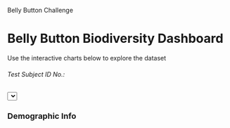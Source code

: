 Belly Button Challenge

<!DOCTYPE html>
<html lang="en">

<head>
  <meta charset="UTF-8">
  <meta name="viewport" content="width=device-width, initial-scale=1.0">
  <meta http-equiv="X-UA-Compatible" content="ie=edge">
  <title>Bellybutton Biodiversity</title>
  <link href="https://cdn.jsdelivr.net/npm/bootstrap@5.3.2/dist/css/bootstrap.min.css" rel="stylesheet"
    integrity="sha384-T3c6CoIi6uLrA9TneNEoa7RxnatzjcDSCmG1MXxSR1GAsXEV/Dwwykc2MPK8M2HN" crossorigin="anonymous">
  <style>
    /* CSS styles for the demographic info */
    #sample-metadata {
      font-size: 14px; /* Adjust the font size */
    }

    #sample-metadata p {
      margin: 5px 0; /* Add some margin between paragraphs */
    }

    .card-title {
      font-size: 18px; /* Adjust the font size of the card title */
      font-weight: bold; /* Make the card title bold */
    }
  </style>
</head>

<body>

  <div class="container">
    <div class="row">
      <div class="col-md-12 p-5 text-center bg-light">
        <h1>Belly Button Biodiversity Dashboard</h1>
        <p>Use the interactive charts below to explore the dataset</p>
      </div>
    </div>
    <div class="row">
      <div class="col-md-2">
        <div class="card card-body bg-light">
          <h6>Test Subject ID No.:</h6>
          <select id="selDataset" onchange="updateDashboard(this.value)"></select>
        </div>
        <div class="card card-primary">
          <div class="card-header">
            <h4 class="card-title">Demographic Info</h4> <!-- Apply styles to this element -->
          </div>
          <div id="sample-metadata" class="card-body"></div>
        </div>
      </div>
      <div class="col-md-5">
        <div id="bar-chart"></div>
      </div>
      <div class="col-md-5">
        <div id="bubble-chart"></div>
      </div>
    </div>
  </div>

  <script src="https://d3js.org/d3.v7.min.js"></script>
  <script src="https://cdn.plot.ly/plotly-latest.min.js"></script>
  <script>
    function updateDashboard(selectedID) {
      d3.json("https://2u-data-curriculum-team.s3.amazonaws.com/dataviz-classroom/v1.1/14-Interactive-Web-Visualizations/02-Homework/samples.json").then(function (data) {
        var sample = data.samples.find(sample => sample.id === selectedID);
        var metadata = data.metadata.find(metadata => metadata.id === parseInt(selectedID));

        // Update bar chart
        var barChart = document.getElementById('bar-chart');
        var top10Samples = sample.sample_values.slice(0, 10);
        var top10OtuIds = sample.otu_ids.slice(0, 10).map(id => `OTU ${id}`);
        var top10OtuLabels = sample.otu_labels.slice(0, 10);

        Plotly.newPlot(barChart, [{
          x: top10Samples,
          y: top10OtuIds,
          text: top10OtuLabels,
          type: 'bar',
          orientation: 'h'
        }]);

        // Update bubble chart
        var bubbleChart = document.getElementById('bubble-chart');
        Plotly.newPlot(bubbleChart, [{
          x: sample.otu_ids,
          y: sample.sample_values,
          text: sample.otu_labels,
          mode: 'markers',
          marker: {
            size: sample.sample_values,
            color: sample.otu_ids,
            colorscale: 'Earth'
          }
        }]);

        // Update sample metadata
        var metadataDiv = d3.select("#sample-metadata");
        metadataDiv.selectAll("*").remove(); // Clear previous metadata
        Object.entries(metadata).forEach(([key, value]) => {
          metadataDiv.append("p").text(`${key}: ${value}`);
        });
      }).catch(function (error) {
        console.log(error);
      });
    }

    function populateDropdown(data) {
      var dropdown = document.getElementById('selDataset');
      dropdown.innerHTML = ''; // Clear existing options

      // Populate dropdown with options
      data.names.forEach(function (name) {
        var option = document.createElement('option');
        option.text = name;
        option.value = name;
        dropdown.appendChild(option);
      });
    }

    // Load initial data
    d3.json("https://2u-data-curriculum-team.s3.amazonaws.com/dataviz-classroom/v1.1/14-Interactive-Web-Visualizations/02-Homework/samples.json").then(function (data) {
      populateDropdown(data);
      updateDashboard(data.names[0]); // Load initial data
    }).catch(function (error) {
      console.log(error);
    });
  </script>

</body>

</html>


